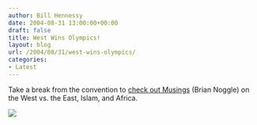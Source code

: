 ```yaml
---
author: Bill Hennessy
date: 2004-08-31 13:00:00+00:00
draft: false
title: West Wins Olympics!
layout: blog
url: /2004/08/31/west-wins-olympics/
categories:
- Latest
---
```


Take a break from the convention to [check out Musings](https://stlbrianj.blogspot.com/archives/2004_08_29_archive.html#109400158222713095) (Brian Noggle) on the West vs. the East, Islam, and Africa.

![](https://blog.billhennessy.com/aggbug.aspx?PostID=595)

